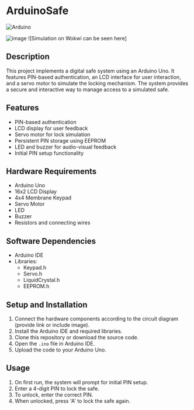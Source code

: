 # ArduinoSafe
![Arduino](https://img.shields.io/badge/-Arduino-00979D?style=for-the-badge&logo=Arduino&logoColor=white)



![image](https://github.com/MG-Osman/ArduinoSafe/assets/58115228/f65196db-68e2-4ef5-9a8e-ffb34c9bc546)
![Simulation on Wokwi can be seen here]



## Description

This project implements a digital safe system using an Arduino Uno. It features PIN-based authentication, an LCD interface for user interaction, and a servo motor to simulate the locking mechanism. The system provides a secure and interactive way to manage access to a simulated safe.

## Features

- PIN-based authentication
- LCD display for user feedback
- Servo motor for lock simulation
- Persistent PIN storage using EEPROM
- LED and buzzer for audio-visual feedback
- Initial PIN setup functionality

## Hardware Requirements

- Arduino Uno
- 16x2 LCD Display
- 4x4 Membrane Keypad
- Servo Motor
- LED
- Buzzer
- Resistors and connecting wires

## Software Dependencies

- Arduino IDE
- Libraries:
  - Keypad.h
  - Servo.h
  - LiquidCrystal.h
  - EEPROM.h

## Setup and Installation

1. Connect the hardware components according to the circuit diagram (provide link or include image).
2. Install the Arduino IDE and required libraries.
3. Clone this repository or download the source code.
4. Open the `.ino` file in Arduino IDE.
5. Upload the code to your Arduino Uno.

## Usage

1. On first run, the system will prompt for initial PIN setup.
2. Enter a 4-digit PIN to lock the safe.
3. To unlock, enter the correct PIN.
4. When unlocked, press 'A' to lock the safe again.
